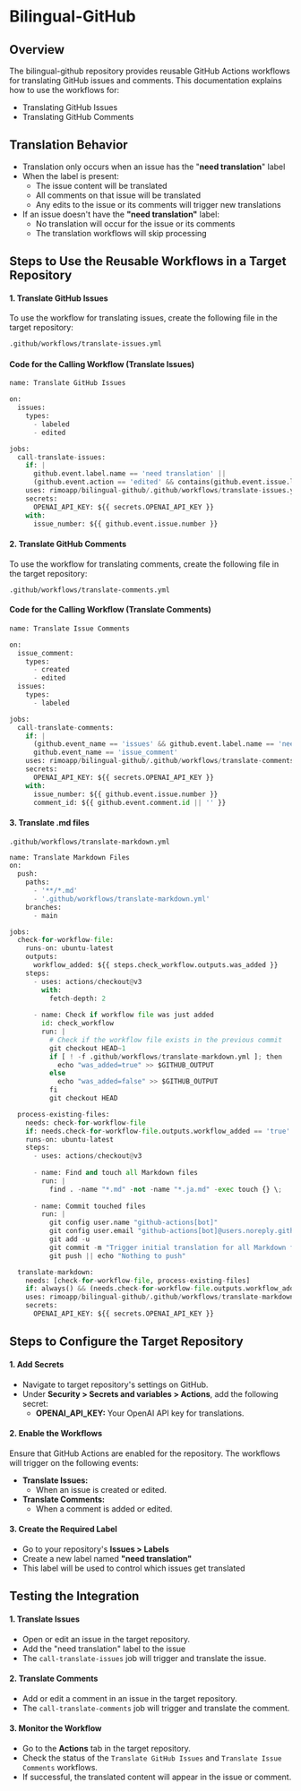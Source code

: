 ﻿# Bilingual-GitHub 

## Overview
The bilingual-github repository provides reusable GitHub Actions workflows for translating GitHub issues and comments.
This documentation explains how to use the workflows for:
- Translating GitHub Issues
- Translating GitHub Comments

## Translation Behavior
- Translation only occurs when an issue has the "**need translation**" label
- When the label is present:
  - The issue content will be translated
  - All comments on that issue will be translated
  - Any edits to the issue or its comments will trigger new translations
- If an issue doesn't have the **"need translation"** label:
  - No translation will occur for the issue or its comments
  - The translation workflows will skip processing

## Steps to Use the Reusable Workflows in a Target Repository

#### 1. Translate GitHub Issues
To use the workflow for translating issues, create the following file in the target repository:
```bash
.github/workflows/translate-issues.yml
```
#### Code for the Calling Workflow (Translate Issues)
```python
name: Translate GitHub Issues

on:
  issues:
    types:
      - labeled
      - edited

jobs:
  call-translate-issues:
    if: |
      github.event.label.name == 'need translation' ||
      (github.event.action == 'edited' && contains(github.event.issue.labels.*.name, 'need translation'))
    uses: rimoapp/bilingual-github/.github/workflows/translate-issues.yml@main
    secrets:
      OPENAI_API_KEY: ${{ secrets.OPENAI_API_KEY }}
    with:
      issue_number: ${{ github.event.issue.number }}
```
#### 2. Translate GitHub Comments
To use the workflow for translating comments, create the following file in the target repository:
```base
.github/workflows/translate-comments.yml
```
#### Code for the Calling Workflow (Translate Comments)
```python
name: Translate Issue Comments

on:
  issue_comment:
    types:
      - created
      - edited
  issues:
    types:
      - labeled

jobs:
  call-translate-comments:
    if: |
      (github.event_name == 'issues' && github.event.label.name == 'need translation') ||
      github.event_name == 'issue_comment'
    uses: rimoapp/bilingual-github/.github/workflows/translate-comments.yml@main
    secrets:
      OPENAI_API_KEY: ${{ secrets.OPENAI_API_KEY }}
    with:
      issue_number: ${{ github.event.issue.number }}
      comment_id: ${{ github.event.comment.id || '' }}
```
#### 3. Translate .md files
```base
.github/workflows/translate-markdown.yml
```
```python
name: Translate Markdown Files
on:
  push:
    paths:
      - '**/*.md'
      - '.github/workflows/translate-markdown.yml'
    branches:
      - main

jobs:
  check-for-workflow-file:
    runs-on: ubuntu-latest
    outputs:
      workflow_added: ${{ steps.check_workflow.outputs.was_added }}
    steps:
      - uses: actions/checkout@v3
        with:
          fetch-depth: 2
      
      - name: Check if workflow file was just added
        id: check_workflow
        run: |
          # Check if the workflow file exists in the previous commit
          git checkout HEAD~1
          if [ ! -f .github/workflows/translate-markdown.yml ]; then
            echo "was_added=true" >> $GITHUB_OUTPUT
          else
            echo "was_added=false" >> $GITHUB_OUTPUT
          fi
          git checkout HEAD

  process-existing-files:
    needs: check-for-workflow-file
    if: needs.check-for-workflow-file.outputs.workflow_added == 'true'
    runs-on: ubuntu-latest
    steps:
      - uses: actions/checkout@v3
      
      - name: Find and touch all Markdown files
        run: |
          find . -name "*.md" -not -name "*.ja.md" -exec touch {} \;
          
      - name: Commit touched files
        run: |
          git config user.name "github-actions[bot]"
          git config user.email "github-actions[bot]@users.noreply.github.com"
          git add -u
          git commit -m "Trigger initial translation for all Markdown files [skip ci]" || echo "No files to commit"
          git push || echo "Nothing to push"

  translate-markdown:
    needs: [check-for-workflow-file, process-existing-files]
    if: always() && (needs.check-for-workflow-file.outputs.workflow_added == 'false' || needs.process-existing-files.result == 'success' || needs.process-existing-files.result == 'skipped')
    uses: rimoapp/bilingual-github/.github/workflows/translate-markdown.yml@main
    secrets:
      OPENAI_API_KEY: ${{ secrets.OPENAI_API_KEY }}   
```

## Steps to Configure the Target Repository

#### 1. Add Secrets
- Navigate to target repository's settings on GitHub.
- Under **Security > Secrets and variables > Actions**, add the following
  secret:
  - **OPENAI_API_KEY:** Your OpenAI API key for translations.

#### 2. Enable the Workflows
Ensure that GitHub Actions are enabled for the repository. The workflows will trigger on the following events:
- **Translate Issues:**
  - When an issue is created or edited.
- **Translate Comments:**
  - When a comment is added or edited.

#### 3. Create the Required Label
- Go to your repository's **Issues > Labels**
- Create a new label named **"need translation"**
- This label will be used to control which issues get translated
  
## Testing the Integration

#### 1. Translate Issues
- Open or edit an issue in the target repository.
- Add the "need translation" label to the issue
- The ```call-translate-issues``` job will trigger and translate the issue.

#### 2. Translate Comments
- Add or edit a comment in an issue in the target repository.
- The ```call-translate-comments``` job will trigger and translate the comment.

#### 3. Monitor the Workflow
- Go to the **Actions** tab in the target repository.
- Check the status of the ```Translate GitHub Issues``` and ```Translate Issue Comments``` workflows.
- If successful, the translated content will appear in the issue or 
  comment.
